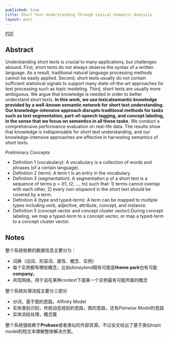 ```yaml
---
published: true
title: Short Text Understanding Through Lexical-Semantic Analysis
layout: post
---
```


[PDF](https://www.microsoft.com/en-us/research/publication/short-text-understanding-through-lexical-semantic-analysis/)



## Abstract

Understanding short texts is crucial to many applications, but challenges abound. First, short texts do not always observe the syntax of a written language. As a result, traditional natural language processing methods cannot be easily applied. Second, short texts usually do not contain sufficient statistical signals to support many state-of-the-art approaches for text processing such as topic modeling. Third, short texts are usually more ambiguous. We argue that knowledge is needed in order to better understand short texts. **In this work, we use lexicalsemantic knowledge provided by a well-known semantic network for short text understanding. Our knowledge-intensive approach disrupts traditional methods for tasks such as text segmentation, part-of-speech tagging, and concept labeling, in the sense that we focus on semantics in all these tasks**. We conduct a comprehensive performance evaluation on real-life data. The results show that knowledge is indispensable for short text understanding, and our knowledge-intensive approaches are effective in harvesting semantics of short texts.

Preliminary Concepts

* Definition 1 (vocabulary): A vocabulary is a collection ofwords and phrases (of a certain language).
* Definition 2 (term): A term t is an entry in the vocabulary.
* Definition 3 (segmentation): A segmentation p of a short text is a sequence of terms p = {t1, t2, ..., tn} such that: 1) terms cannot overlap with each other,  2) every non-stopword in the short text should be covered by a term.
* Definition 4 (type and typed-term): A term can be mapped to multiple types including verb, adjective, attribute, concept, and instance.
* Definition 5 (concept vector and concept cluster vector):During concept labeling, we map a typed-term to a concept vector, or map a typed-term to a concept cluster vector.

## Notes

整个系统依赖的数据信息主要分为：

* 词典（动词、形容词、属性、概念、实例）
* 每个实例都有哪些概念，比如*disneyland*既有可能是**theme park**也有可能**company**。
* 共现网络，用于说在某种*context*下面某一个实例最有可能所属的概念

整个系统处理流程主要分三部分

* 分词，基于图的思路。Affinity Model
* 实体类别识别，传统动态规划的思路，图的思路，还有*Pairwise Model*的思路
* 实体消歧处理，概念簇


整个系统强依赖于**Probase**或者类似的外部资源。不过全文给出了基于类似topic model的短文本理解整体解决方案。